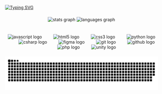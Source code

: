 [![Typing SVG](https://readme-typing-svg.demolab.com?font=Fira+Code&weight=600&size=22&pause=1000&color=FF6E96&width=435&lines=My+name+is+Isabella+Cristina+Reis+de+Arruda;I'm+from+Brazil)](https://git.io/typing-svg)
###

<div align="center">
  <img src="https://github-readme-stats.vercel.app/api?username=isabellaareis&hide_title=false&hide_rank=false&show_icons=true&include_all_commits=true&count_private=true&disable_animations=false&theme=dracula&locale=en&hide_border=false"  height="220" alt="stats graph"  />
     <img src="https://github-readme-stats.vercel.app/api/top-langs?username=isabellaareis&locale=en&hide_title=false&layout=compact&card_width=320&langs_count=5&theme=dracula&hide_border=false" height="220" alt="languages graph"  />
</div>







###

<br clear="both">
<div align="center">
  <img src="https://cdn.jsdelivr.net/gh/devicons/devicon/icons/javascript/javascript-original.svg" height="45" alt="javascript logo"  />
  <img width="30" />
  <img src="https://cdn.jsdelivr.net/gh/devicons/devicon/icons/html5/html5-original.svg" height="45" alt="html5 logo"  />
  <img width="30" />
  <img src="https://cdn.jsdelivr.net/gh/devicons/devicon/icons/css3/css3-original.svg" height="45" alt="css3 logo"  />
  <img width="30" />
  <img src="https://cdn.jsdelivr.net/gh/devicons/devicon/icons/python/python-original.svg" height="45" alt="python logo"  />
  <img width="30" />
  <img src="https://cdn.jsdelivr.net/gh/devicons/devicon/icons/csharp/csharp-original.svg" height="45" alt="csharp logo"  />
  <img width="30" />
  <img src="https://cdn.jsdelivr.net/gh/devicons/devicon/icons/figma/figma-original.svg" height="45" alt="figma logo"  />
  <img width="30" />
  <img src="https://cdn.jsdelivr.net/gh/devicons/devicon/icons/git/git-original.svg" height="45" alt="git logo"  />
  <img width="30" />
  <img src="https://cdn.jsdelivr.net/gh/devicons/devicon/icons/github/github-original.svg" height="45" alt="github logo"  />
  <img width="30" />
  <img src="https://cdn.jsdelivr.net/gh/devicons/devicon/icons/php/php-original.svg" height="45" alt="php logo"  />
  <img width="30" />
  <img src="https://cdn.jsdelivr.net/gh/devicons/devicon/icons/unity/unity-original.svg" height="45" alt="unity logo"  />
</div>

###

<div align="center"> 
  <picture>
    <source media="(prefers-color-scheme: dark)" srcset="https://raw.githubusercontent.com/HenriqueMassagli/HenriqueMassagli/output/github-contribution-grid-snake-dark.svg">
    <source media="(prefers-color-scheme: light)" srcset="https://raw.githubusercontent.com/HenriqueMassagli/HenriqueMassagli/output/github-contribution-grid-snake.svg">
    <img alt="github contribution grid snake animation" src="https://raw.githubusercontent.com/HenriqueMassagli/HenriqueMassagli/output/github-contribution-grid-snake.svg">
  </picture>
</div>

